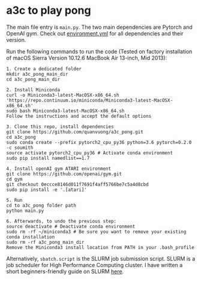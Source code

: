 # a3c to play pong

The main file entry is `main.py`. The two main dependencies are Pytorch and OpenAI gym. Check out [environment.yml](https://github.com/quanvuong/a3c_pong/blob/master/environment.yml) for all dependencies and their version.

Run the following commands to run the code (Tested on factory installation of macOS Sierra Version 10.12.6 MacBook Air 13-inch, Mid 2013):

```
1. Create a dedicated folder
mkdir a3c_pong_main_dir
cd a3c_pong_main_dir

2. Install Miniconda
curl -o Miniconda3-latest-MacOSX-x86_64.sh 'https://repo.continuum.io/miniconda/Miniconda3-latest-MacOSX-x86_64.sh'
sudo bash Miniconda3-latest-MacOSX-x86_64.sh
Follow the instructions and accept the default options

3. Clone this repo, install dependencies
git clone https://github.com/quanvuong/a3c_pong.git
cd a3c_pong
sudo conda create --prefix pytorch2_cpu_py36 python=3.6 pytorch=0.2.0 -c soumith
source activate pytorch2_cpu_py36 # Activate conda environment
sudo pip install namedlist==1.7

4. Install openAI gym ATARI environment
git clone https://github.com/openai/gym.git
cd gym
git checkout 0eccce8146d011f7691f4aff5766be7c5a4d8cbd
sudo pip install -e '.[atari]'

5. Run
cd to a3c_pong folder path
python main.py

6. Afterwards, to undo the previous step:
source deactivate # Deactivate conda environment
sudo rm -rf ~/miniconda3 # Be sure you want to remove your existing conda installation
sudo rm -rf a3c_pong_main_dir
Remove the Miniconda3 install location from PATH in your .bash_profile
```

Alternatively, `sbatch.script` is the SLURM job submission script. SLURM is a job scheduler for High Performance Computing cluster. I have written a short beginners-friendly guide on SLURM [here](https://github.com/quanvuong/deep_learning_tips_and_tricks#slurm).
